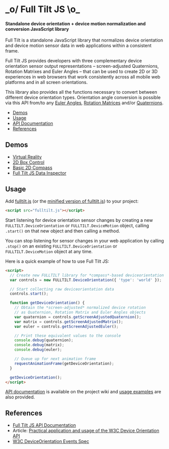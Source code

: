 \_o/ Full Tilt JS \o\_
================

#### Standalone device orientation + device motion normalization and conversion JavaScript library ####

Full Tilt is a standalone JavaScript library that normalizes device orientation and device motion sensor data in web applications within a consistent frame.

Full Tilt JS provides developers with three complementary device orientation sensor output representations – screen-adjusted Quaternions, Rotation Matrixes and Euler Angles – that can be used to create 2D or 3D experiences in web browsers that work consistently across all mobile web platforms and in all screen orientations.

This library also provides all the functions necessary to convert between different device orientation types. Orientation angle conversion is possible via this API from/to any [Euler Angles](http://en.wikipedia.org/wiki/Euler_angles), [Rotation Matrices](http://en.wikipedia.org/wiki/Rotation_matrix) and/or [Quaternions](http://en.wikipedia.org/wiki/Quaternion).

* [Demos](#demos)
* [Usage](#usage)
* [API Documentation](https://github.com/richtr/Full-Tilt/wiki/Full-Tilt-API-Documentation)
* [References](#references)

## Demos ##

* [Virtual Reality](http://richtr.github.io/Full-Tilt/examples/vr_test.html)
* [2D Box Control](http://richtr.github.io/Full-Tilt/examples/box2d.html)
* [Basic 2D Compass](http://richtr.github.io/Full-Tilt/examples/compass.html)
* [Full Tilt JS Data Inspector](http://richtr.github.io/Full-Tilt/examples/data_display.html)

## Usage ##

Add [fulltilt.js](https://github.com/richtr/Full-Tilt/blob/master/dist/fulltilt.js) (or the [minified version of fulltilt.js](https://github.com/richtr/Full-Tilt/blob/master/dist/fulltilt.min.js)) to your project:

```html
<script src="fulltilt.js"></script>
```

Start listening for device orientation sensor changes by creating a new `FULLTILT.DeviceOrientation` or `FULLTILT.DeviceMotion` object, calling `.start()` on that new object and then calling a method.

You can stop listening for sensor changes in your web application by calling `.stop()` on an existing `FULLTILT.DeviceOrientation` or `FULLTILT.DeviceMotion` object at any time.

Here is a quick example of how to use Full Tilt JS:

```html
<script>
  // Create new FULLTILT library for *compass*-based deviceorientation
  var controls = new FULLTILT.DeviceOrientation({ 'type': 'world' });

  // Start collecting raw deviceorientation data
  controls.start();

  function getDeviceOrientation() {
    // Obtain the *screen-adjusted* normalized device rotation
    // as Quaternion, Rotation Matrix and Euler Angles objects
    var quaternion = controls.getScreenAdjustedQuaternion();
    var matrix = controls.getScreenAdjustedMatrix();
    var euler = controls.getScreenAdjustedEuler();

    // Print these equivalent values to the console
    console.debug(quaternion);
    console.debug(matrix);
    console.debug(euler);

    // Queue up for next animation frame
    requestAnimationFrame(getDeviceOrientation);
  }

  getDeviceOrientation();
</script>
```

[API documentation](https://github.com/richtr/Full-Tilt/wiki/Full-Tilt-API-Documentation) is available on the project wiki and [usage examples](https://github.com/richtr/Full-Tilt/tree/master/examples) are also provided.

## References ##

* [Full Tilt JS API Documentation](https://github.com/richtr/Full-Tilt/wiki/Full-Tilt-API-Documentation)
* Article: [Practical application and usage of the W3C Device Orientation API](http://dev.opera.com/articles/view/w3c-device-orientation-usage/)
* [W3C DeviceOrientation Events Spec](http://w3c.github.io/deviceorientation/spec-source-orientation.html)
